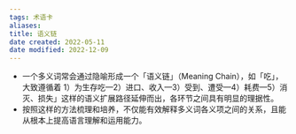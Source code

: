 ```yaml
---
tags: 术语卡
aliases: 
title: 语义链
date created: 2022-05-11
date modified: 2022-12-09
---
```


- 一个多义词常会通过隐喻形成一个「语义链」（Meaning Chain），如「吃」，大致遵循着 1）为生存吃—2）进口、收入—3）受到、遭受—4）耗费—5）消灭、损失」这样的语义扩展路径延伸而出，各环节之间具有明显的理据性。
- 按照这样的方法梳理和培养，不仅能有效解释多义词各义项之间的关系，且能从根本上提高语言理解和运用能力。
